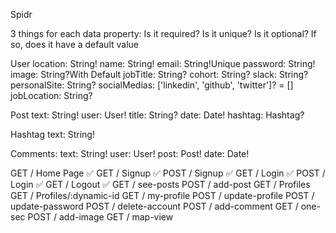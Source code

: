 Spidr

3 things for each data property:
Is it required?
Is it unique?
Is it optional? If so, does it have a default value


User
location: String!
name: String!
email: String!Unique
password: String!
image: String?With Default
jobTitle: String?
cohort: String?
slack: String?
personalSite: String?
socialMedias: ['linkedin', 'github', 'twitter']? = []
jobLocation: String?

Post
text: String!
user: User!
title: String?
date: Date!
hashtag: Hashtag?

Hashtag
text: String!

Comments:
text: String!
user: User!
post: Post!
date: Date!



GET 	/ Home Page  ✅
GET		/ Signup ✅
POST	/ Signup ✅
GET		/ Login ✅
POST	/ Login ✅
GET		/ Logout ✅
GET		/ see-posts
POST	/ add-post
GET 	/ Profiles
GET 	/ Profiles/:dynamic-id
GET		/ my-profile
POST	/ update-profile
POST	/ update-password
POST	/ delete-account
POST	/ add-comment
GET		/ one-sec 
POST	/ add-image
GET		/ map-view


